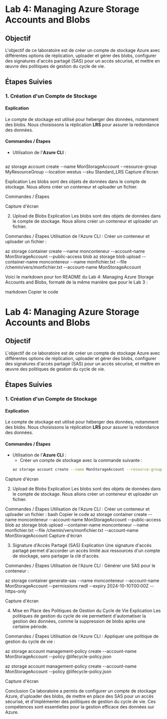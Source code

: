 # Lab 4: Managing Azure Storage Accounts and Blobs

## Objectif
L'objectif de ce laboratoire est de créer un compte de stockage Azure avec différentes options de réplication, uploader et gérer des blobs, configurer des signatures d'accès partagé (SAS) pour un accès sécurisé, et mettre en œuvre des politiques de gestion du cycle de vie.

## Étapes Suivies

### 1. Création d'un Compte de Stockage

#### Explication
Le compte de stockage est utilisé pour héberger des données, notamment des blobs. Nous choisissons la réplication **LRS** pour assurer la redondance des données.

#### Commandes / Étapes
- Utilisation de l'**Azure CLI** :
```bash
```

az storage account create --name MonStorageAccount --resource-group MyResourceGroup --location westus --sku Standard_LRS
Capture d'écran

Explication
Les blobs sont des objets de données dans le compte de stockage. Nous allons créer un conteneur et uploader un fichier.

Commandes / Étapes

Capture d'écran

2. Upload de Blobs
Explication
Les blobs sont des objets de données dans le compte de stockage. Nous allons créer un conteneur et uploader un fichier.

Commandes / Étapes
Utilisation de l'Azure CLI :
Créer un conteneur et uploader un fichier :

az storage container create --name monconteneur --account-name MonStorageAccount --public-access blob
az storage blob upload --container-name monconteneur --name monfichier.txt --file /chemin/vers/monfichier.txt --account-name MonStorageAccount


Voici le markdown pour ton README du Lab 4: Managing Azure Storage Accounts and Blobs, formaté de la même manière que pour le Lab 3 :

markdown
Copier le code
# Lab 4: Managing Azure Storage Accounts and Blobs

## Objectif
L'objectif de ce laboratoire est de créer un compte de stockage Azure avec différentes options de réplication, uploader et gérer des blobs, configurer des signatures d'accès partagé (SAS) pour un accès sécurisé, et mettre en œuvre des politiques de gestion du cycle de vie.

## Étapes Suivies

### 1. Création d'un Compte de Stockage

#### Explication
Le compte de stockage est utilisé pour héberger des données, notamment des blobs. Nous choisissons la réplication **LRS** pour assurer la redondance des données.

#### Commandes / Étapes
- Utilisation de l'**Azure CLI** :
  - Créer un compte de stockage avec la commande suivante :
  ```bash
  az storage account create --name MonStorageAccount --resource-group MyResourceGroup --location westus --sku Standard_LRS
Capture d'écran

2. Upload de Blobs
Explication
Les blobs sont des objets de données dans le compte de stockage. Nous allons créer un conteneur et uploader un fichier.

Commandes / Étapes
Utilisation de l'Azure CLI :
Créer un conteneur et uploader un fichier :
bash
Copier le code
az storage container create --name monconteneur --account-name MonStorageAccount --public-access blob
az storage blob upload --container-name monconteneur --name monfichier.txt --file /chemin/vers/monfichier.txt --account-name MonStorageAccount
Capture d'écran

3. Signature d'Accès Partagé (SAS)
Explication
Une signature d'accès partagé permet d'accorder un accès limité aux ressources d'un compte de stockage, sans partager la clé d'accès.

Commandes / Étapes
Utilisation de l'Azure CLI :
Générer une SAS pour le conteneur :

az storage container generate-sas --name monconteneur --account-name MonStorageAccount --permissions rwdl --expiry 2024-10-10T00:00Z --https-only

Capture d'écran

4. Mise en Place des Politiques de Gestion du Cycle de Vie
Explication
Les politiques de gestion du cycle de vie permettent d'automatiser la gestion des données, comme la suppression de blobs après une certaine période.

Commandes / Étapes
Utilisation de l'Azure CLI :
Appliquer une politique de gestion du cycle de vie :

az storage account management-policy create --account-name MonStorageAccount --policy @lifecycle-policy.json

az storage account management-policy create --account-name MonStorageAccount --policy @lifecycle-policy.json

Capture d'écran

Conclusion
Ce laboratoire a permis de configurer un compte de stockage Azure, d'uploader des blobs, de mettre en place des SAS pour un accès sécurisé, et d'implémenter des politiques de gestion du cycle de vie. Ces compétences sont essentielles pour la gestion efficace des données sur Azure.
